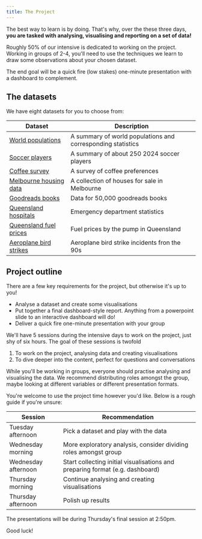 ```yaml
---
title: The Project
---
```


The best way to learn is by doing. That's why, over the these three days, **you are tasked with analysing, visualising and reporting on a set of data!**

Roughly 50% of our intensive is dedicated to working on the project. Working in groups of 2-4, you'll need to use the techniques we learn to draw some observations about your chosen dataset. 

The end goal will be a quick fire (low stakes) one-minute presentation with a dashboard to complement.

## The datasets

We have eight datasets for you to choose from:

| Dataset | Description |
| --- | --- |
| [World populations](./data_sources/population.csv) | A summary of world populations and corresponding statistics | 
| [Soccer players](/data_sources/Players2024.csv) | A summary of about 250 2024 soccer players |
| [Coffee survey](/data_sources/coffee_survey.csv) | A survey of coffee preferences | 
| [Melbourne housing data](data_sources/melb_data.csv) | A collection of houses for sale in Melbourne | 
| [Goodreads books](data_sources/books.csv) | Data for 50,000 goodreads books |
| [Queensland hospitals](data_sources/hospital_data.csv) | Emergency department statistics |
| [Queensland fuel prices](data_sources/qld_fuel.csv) | Fuel prices by the pump in Queensland | 
| [Aeroplane bird strikes](data_sources/birds_strikes.csv) | Aeroplane bird strike incidents fron the 90s| 

## Project outline

There are a few key requirements for the project, but otherwise it's up to you!

- Analyse a dataset and create some visualisations 
- Put together a final dashboard-style report. Anything from a powerpoint slide to an interactive dashboard will do!
- Deliver a quick fire one-minute presentation with your group

We'll have 5 sessions during the intensive days to work on the project, just shy of six hours. The goal of these sessions is twofold

1. To work on the project, analysing data and creating visualisations
2. To dive deeper into the content, perfect for questions and conversations

While you'll be working in groups, everyone should practise analysing and visualising the data. We recommend distributing roles amongst the group, maybe looking at different variables or different presentation formats.

You're welcome to use the project time however you'd like. Below is a rough guide if you're unsure:

| Session | Recommendation | 
| --- | --- |
| Tuesday afternoon | Pick a dataset and play with the data |
| Wednesday morning | More exploratory analysis, consider dividing roles amongst group |
| Wednesday afternoon | Start collecting initial visualisations and preparing format (e.g. dashboard) |
| Thursday morning | Continue analysing and creating visualisations |
| Thursday afternoon | Polish up results |

The presentations will be during Thursday's final session at 2:50pm.

Good luck!
